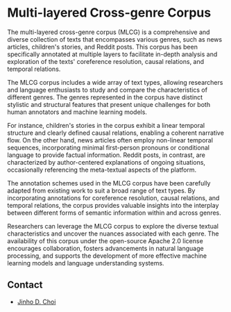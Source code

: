 # Multi-layered Cross-genre Corpus

The multi-layered cross-genre corpus (MLCG) is a comprehensive and diverse collection of texts that encompasses various genres, such as news articles, children's stories, and Reddit posts. This corpus has been specifically annotated at multiple layers to facilitate in-depth analysis and exploration of the texts' coreference resolution, causal relations, and temporal relations.

The MLCG corpus includes a wide array of text types, allowing researchers and language enthusiasts to study and compare the characteristics of different genres. The genres represented in the corpus have distinct stylistic and structural features that present unique challenges for both human annotators and machine learning models.

For instance, children's stories in the corpus exhibit a linear temporal structure and clearly defined causal relations, enabling a coherent narrative flow. On the other hand, news articles often employ non-linear temporal sequences, incorporating minimal first-person pronouns or conditional language to provide factual information. Reddit posts, in contrast, are characterized by author-centered explanations of ongoing situations, occasionally referencing the meta-textual aspects of the platform.

The annotation schemes used in the MLCG corpus have been carefully adapted from existing work to suit a broad range of text types. By incorporating annotations for coreference resolution, causal relations, and temporal relations, the corpus provides valuable insights into the interplay between different forms of semantic information within and across genres.

Researchers can leverage the MLCG corpus to explore the diverse textual characteristics and uncover the nuances associated with each genre. The availability of this corpus under the open-source Apache 2.0 license encourages collaboration, fosters advancements in natural language processing, and supports the development of more effective machine learning models and language understanding systems.

## Contact

* [Jinho D. Choi](https://www.emorynlp.org/faculty/jinho-choi)